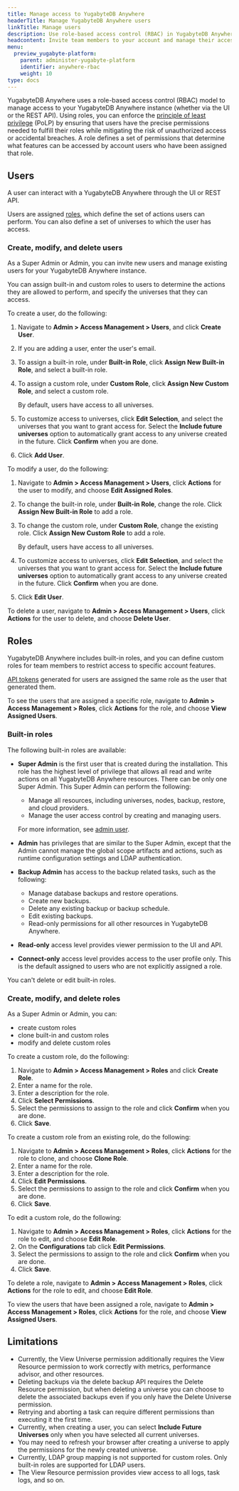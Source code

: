 ```yaml
---
title: Manage access to YugabyteDB Anywhere
headerTitle: Manage YugabyteDB Anywhere users
linkTitle: Manage users
description: Use role-based access control (RBAC) in YugabyteDB Anywhere to manage users and roles.
headcontent: Invite team members to your account and manage their access
menu:
  preview_yugabyte-platform:
    parent: administer-yugabyte-platform
    identifier: anywhere-rbac
    weight: 10
type: docs
---
```


YugabyteDB Anywhere uses a role-based access control (RBAC) model to manage access to your YugabyteDB Anywhere instance (whether via the UI or the REST API). Using roles, you can enforce the [principle of least privilege](https://en.wikipedia.org/wiki/Principle_of_least_privilege) (PoLP) by ensuring that users have the precise permissions needed to fulfill their roles while mitigating the risk of unauthorized access or accidental breaches. A role defines a set of permissions that determine what features can be accessed by account users who have been assigned that role.

## Users

A user can interact with a YugabyteDB Anywhere through the UI or REST API.

Users are assigned [roles](#roles), which define the set of actions users can perform. You can also define a set of universes to which the user has access.

### Create, modify, and delete users

As a Super Admin or Admin, you can invite new users and manage existing users for your YugabyteDB Anywhere instance.

You can assign built-in and custom roles to users to determine the actions they are allowed to perform, and specify the universes that they can access.

To create a user, do the following:

1. Navigate to **Admin > Access Management > Users**, and click **Create User**.
1. If you are adding a user, enter the user's email.
1. To assign a built-in role, under **Built-in Role**, click **Assign New Built-in Role**, and select a built-in role.
1. To assign a custom role, under **Custom Role**, click **Assign New Custom Role**, and select a custom role.

    By default, users have access to all universes.

1. To customize access to universes, click **Edit Selection**, and select the universes that you want to grant access for. Select the **Include future universes** option to automatically grant access to any universe created in the future. Click **Confirm** when you are done.
1. Click **Add User**.

To modify a user, do the following:

1. Navigate to **Admin > Access Management > Users**, click **Actions** for the user to modify, and choose **Edit Assigned Roles**.
1. To change the built-in role, under **Built-in Role**, change the role. Click **Assign New Built-in Role** to add a role.
1. To change the custom role, under **Custom Role**, change the existing role. Click **Assign New Custom Role** to add a role.

    By default, users have access to all universes.

1. To customize access to universes, click **Edit Selection**, and select the universes that you want to grant access for. Select the **Include future universes** option to automatically grant access to any universe created in the future. Click **Confirm** when you are done.
1. Click **Edit User**.

To delete a user, navigate to **Admin > Access Management > Users**, click **Actions** for the user to delete, and choose **Delete User**.

## Roles

YugabyteDB Anywhere includes built-in roles, and you can define custom roles for team members to restrict access to specific account features.

[API tokens](../../anywhere-automation/) generated for users are assigned the same role as the user that generated them.

To see the users that are assigned a specific role, navigate to **Admin > Access Management > Roles**, click **Actions** for the role, and choose **View Assigned Users**.

### Built-in roles

The following built-in roles are available:

- **Super Admin** is the first user that is created during the installation. This role has the highest level of privilege that allows all read and write actions on all YugabyteDB Anywhere resources. There can be only one Super Admin. This Super Admin can perform the following:

  - Manage all resources, including universes, nodes, backup, restore, and cloud providers.
  - Manage the user access control by creating and managing users.

  For more information, see [admin user](../../configure-yugabyte-platform/create-admin-user/).

- **Admin** has privileges that are similar to the Super Admin, except that the Admin cannot manage the global scope artifacts and actions, such as runtime configuration settings and LDAP authentication.

- **Backup Admin** has access to the backup related tasks, such as the following:

  - Manage database backups and restore operations.
  - Create new backups.
  - Delete any existing backup or backup schedule.
  - Edit existing backups.
  - Read-only permissions for all other resources in YugabyteDB Anywhere.

- **Read-only** access level provides viewer permission to the UI and API.

- **Connect-only** access level provides access to the user profile only. This is the default assigned to users who are not explicitly assigned a role.

You can't delete or edit built-in roles.

### Create, modify, and delete roles

As a Super Admin or Admin, you can:

- create custom roles
- clone built-in and custom roles
- modify and delete custom roles

To create a custom role, do the following:

1. Navigate to **Admin > Access Management > Roles** and click **Create Role**.
1. Enter a name for the role.
1. Enter a description for the role.
1. Click **Select Permissions**.
1. Select the permissions to assign to the role and click **Confirm** when you are done.
1. Click **Save**.

To create a custom role from an existing role, do the following:

1. Navigate to **Admin > Access Management > Roles**, click **Actions** for the role to clone, and choose **Clone Role**.
1. Enter a name for the role.
1. Enter a description for the role.
1. Click **Edit Permissions**.
1. Select the permissions to assign to the role and click **Confirm** when you are done.
1. Click **Save**.

To edit a custom role, do the following:

1. Navigate to **Admin > Access Management > Roles**, click **Actions** for the role to edit, and choose **Edit Role**.
1. On the **Configurations** tab click **Edit Permissions**.
1. Select the permissions to assign to the role and click **Confirm** when you are done.
1. Click **Save**.

To delete a role, navigate to **Admin > Access Management > Roles**, click **Actions** for the role to edit, and choose **Edit Role**.

To view the users that have been assigned a role, navigate to **Admin > Access Management > Roles**, click **Actions** for the role, and choose **View Assigned Users**.

## Limitations

- Currently, the View Universe permission additionally requires the View Resource permission to work correctly with metrics, performance advisor, and other resources.
- Deleting backups via the delete backup API requires the Delete Resource permission, but when deleting a universe you can choose to delete the associated backups even if you only have the Delete Universe permission.
- Retrying and aborting a task can require different permissions than executing it the first time.
- Currently, when creating a user, you can select **Include Future Universes** only when you have selected all current universes.
- You may need to refresh your browser after creating a universe to apply the permissions for the newly created universe.
- Currently, LDAP group mapping is not supported for custom roles. Only built-in roles are supported for LDAP users.
- The View Resource permission provides view access to all logs, task logs, and so on.
